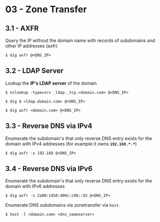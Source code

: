 # 03 - Zone Transfer

## 3.1 - AXFR

Query the IP without the domain name with records of subdomains and other IP addresses (axfr)

```
$ dig axfr @<DNS_IP>
```

## 3.2 - LDAP Server

Lookup the **IP's LDAP server** of the domain

```
$ nslookup -type=srv _ldap._tcp.<domain.com> @<DNS_IP>

$ dig A <ldap.domain.com> @<DNS_IP>

$ dig axfr <domain.com> @<DNS_IP>
```

## 3.3 - Reverse DNS via IPv4

Enumerate the subdomain's that only reverse DNS entry exists for the domain with IPv4 addresses (for example it owns **`192.168.*.*`**)

```
$ dig axfr -x 192.168 @<DNS_IP>
```

## 3.4 - Reverse DNS via IPv6

Enumerate the subdomain's that only reverse DNS entry exists for the domain with IPv6 addresses

```
$ dig axfr -x 2a00:1450:400c:c06::93 @<DNS_IP>
```

Enumerate DNS subdomains via zonetransfer via `host`.

```
$ host -l <domain.com> <dns_nameserver>
```